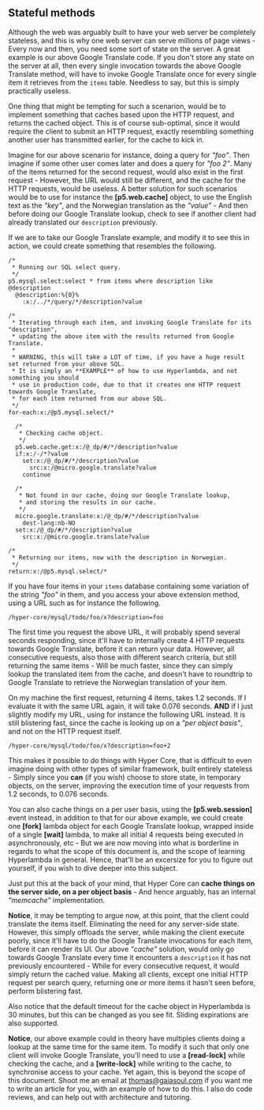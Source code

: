## Stateful methods

Although the web was arguably built to have your web server be completely stateless, and this is why one
web server can serve millions of page views - Every now and then, you need some sort of state on the server.
A great example is our above Google Translate code. If you don't store any state on the server at all,
then every single invocation towards the above Google Translate method, will have to invoke Google
Translate once for every single item it retrieves from the `items` table. Needless to say, but this
is simply practically useless.

One thing that might be tempting for such a scenarion, would be to implement something that caches
based upon the HTTP request, and returns the cached object. This is of course sub-optimal, since it
would require the client to submit an HTTP request, exactly resembling something another user has 
transmitted earlier, for the cache to kick in.

Imagine for our above scenario for instance, doing a query for _"foo"_. Then imagine if some other user 
comes later and does a query for _"foo 2"_. Many of the items returned for the second request, would 
also exist in the first request - However, the URL would still be different, and the cache for the 
HTTP requests, would be useless. A better solution for such scenarios would be to use for instance the
**[p5.web.cache]** object, to use the English text as the _"key"_, and the Norwegian translation
as the _"value"_ - And then before doing our Google Translate lookup, check to see if another
client had already translated our `description` previously.

If we are to take our Google Translate example, and modify it to see this in action, we could create
something that resembles the following.

```hyperlambda
/*
 * Running our SQL select query.
 */
p5.mysql.select:select * from items where description like @description
  @description:%{0}%
    :x:/../*/query/*/description?value

/*
 * Iterating through each item, and invoking Google Translate for its "description",
 * updating the above item with the results returned from Google Translate.
 *
 * WARNING, this will take a LOT of time, if you have a huge result set returned from your above SQL.
 * It is simply an **EXAMPLE** of how to use Hyperlambda, and not something you should
 * use in production code, due to that it creates one HTTP request towards Google Translate,
 * for each item returned from our above SQL.
 */
for-each:x:/@p5.mysql.select/*

  /*
   * Checking cache object.
   */
  p5.web.cache.get:x:/@_dp/#/*/description?value
  if:x:/-/*?value
    set:x:/@_dp/#/*/description?value
      src:x:/@micro.google.translate?value
    continue

  /*
   * Not found in our cache, doing our Google Translate lookup, 
   * and storing the results in our cache.
   */
  micro.google.translate:x:/@_dp/#/*/description?value
    dest-lang:nb-NO
  set:x:/@_dp/#/*/description?value
    src:x:/@micro.google.translate?value

/*
 * Returning our items, now with the description in Norwegian.
 */
return:x:/@p5.mysql.select/*
```

If you have four items in your `items` database containing some variation of the string _"foo"_ in them,
and you access your above extension method, using a URL such as for instance the following.

```http
/hyper-core/mysql/todo/foo/x?description=foo
```

The first time you request the above URL, it will probably spend several seconds responding, since it'll
have to internally create 4 HTTP requests towards Google Translate, before it can return your data.
However, all consecutive requests, also those with different search criteria, but still returning the
same items - Will be much faster, since they can simply lookup the translated item from the cache,
and doesn't have to roundtrip to Google Translate to retrieve the Norwegian translation of your item.

On my machine the first request, returning 4 items, takes 1.2 seconds. If I evaluate it with the same
URL again, it will take 0.076 seconds. **AND** if I just slightly modify my URL, using for instance
the following URL instead. It is still blistering fast, since the cache is looking up on a _"per object basis"_,
and not on the HTTP request itself.

```http
/hyper-core/mysql/todo/foo/x?description=foo+2
```

This makes it possible to do things with Hyper Core, that is difficult to even imagine doing with
other types of similar framework, built entirely stateless - Simply since you **can** (if you wish) 
choose to store state, in temporary objects, on the server, improving the execution time of your
requests from 1.2 seconds, to 0.076 seconds.

You can also cache things on a per user basis, using the **[p5.web.session]** event instead, in addition
to that for our above example, we could create one **[fork]** lambda object for each Google Translate
lookup, wrapped inside of a single **[wait]** lambda, to make all initial 4 requests being executed
in asynchronously, etc - But we are now moving into what is borderline in regards to what the scope 
of this document is, and the scope of learning Hyperlambda in general. Hence, that'll be an excersize
for you to figure out yourself, if you wish to dive deeper into this subject.

Just put this at the back of your mind, that Hyper Core can **cache things on the server side, on a per
object basis** - And hence arguably, has an internal _"memcache"_ implementation.

**Notice**, it may be tempting to argue now, at this point, that the client could translate the
items itself. Eliminating the need for any server-side state. However, this simply offloads the server,
while making the client execute poorly, since it'll have to do the Google Translate invocations for
each item, before it can render its UI. Our above _"cache"_ solution, would only go towards Google Translate
every time it encounters a `description` it has not previously encountered - While for every consecutive
request, it would simply return the cached value. Making all clients, except one initial HTTP request
per search query, returning one or more items it hasn't seen before, perform blistering fast.

Also notice that the default timeout for the cache object in Hyperlambda is 30 minutes, but this
can be changed as you see fit. Sliding expirations are also supported.

**Notice**, our above example could in theory have multiples clients doing a lookup at the same time
for the same item. To modify it such that only one client will invoke Google Translate, you'll need
to use a **[read-lock]** while checking the cache, and a **[write-lock]** while writing to the cache,
to synchronise access to your cache. Yet again, this is beyond the scope of this document. Shoot me 
an email at thomas@gaiasoul.com if you want me to write an article for you, with an example of how to do this.
I also do code reviews, and can help out with architecture and tutoring.
